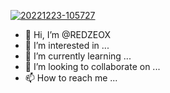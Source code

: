 <a href="https://ibb.co/vwM1wyd"><img src="https://i.ibb.co/vwM1wyd/20221223-105727.jpg" alt="20221223-105727" border="0"></a>
- 👋 Hi, I’m @REDZEOX
- 👀 I’m interested in ...
- 🌱 I’m currently learning ...
- 💞️ I’m looking to collaborate on ...
- 📫 How to reach me ...

<!---
REDZEOX/REDZEOX is a ✨ special ✨ repository because its `README.md` (this file) appears on your GitHub profile.
You can click the Preview link to take a look at your changes.
--->
